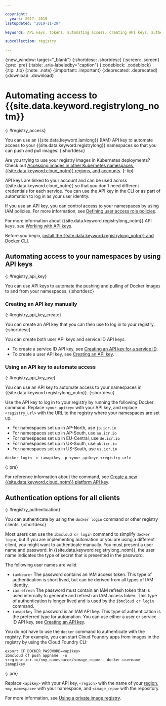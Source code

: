 ```yaml
---

copyright:
  years: 2017, 2019
lastupdated: "2019-11-29"

keywords: API keys, tokens, automating access, creating API keys, authenticating, access, authentication,

subcollection: registry

---
```


{:new_window: target="_blank"}
{:shortdesc: .shortdesc}
{:screen: .screen}
{:pre: .pre}
{:table: .aria-labeledby="caption"}
{:codeblock: .codeblock}
{:tip: .tip}
{:note: .note}
{:important: .important}
{:deprecated: .deprecated}
{:download: .download}

# Automating access to {{site.data.keyword.registrylong_notm}}
{: #registry_access}

You can use an {{site.data.keyword.iamlong}} (IAM) API key to automate access to your {{site.data.keyword.registrylong}} namespaces so that you can push and pull images.
{:shortdesc}

Are you trying to use your registry images in Kubernetes deployments? Check out [Accessing images in other Kubernetes namespaces, {{site.data.keyword.cloud_notm}} regions, and accounts](/docs/containers?topic=containers-images#other).
{: tip}

API keys are linked to your account and can be used across {{site.data.keyword.cloud_notm}} so that you don't need different credentials for each service. You can use the API key in the CLI or as part of automation to log in as your user identity.

If you use an API key, you can control access to your namespaces by using IAM policies. For more information, see [Defining user access role policies](/docs/services/Registry?topic=registry-user#user).

For more information about {{site.data.keyword.registrylong_notm}} API keys, see [Working with API keys](/docs/iam?topic=iam-manapikey#manapikey).

Before you begin, [install the {{site.data.keyword.registrylong_notm}} and Docker CLI](/docs/services/Registry?topic=registry-registry_setup_cli_namespace#cli_namespace_registry_cli_install).

## Automating access to your namespaces by using API keys
{: #registry_api_key}

You can use API keys to automate the pushing and pulling of Docker images to and from your namespaces.
{:shortdesc}





### Creating an API key manually
{: #registry_api_key_create}

You can create an API key that you can then use to log in to your registry.
{:shortdesc}

You can create both user API keys and service ID API keys.

- To create a service ID API key, see [Creating an API key for a service ID](/docs/iam?topic=iam-serviceidapikeys#create_service_key).
- To create a user API key, see [Creating an API key](/docs/iam?topic=iam-userapikey#create_user_key).

### Using an API key to automate access
{: #registry_api_key_use}

You can use an API key to automate access to your namespaces in {{site.data.keyword.registrylong_notm}}.
{:shortdesc}

Use the API key to log in to your registry by running the following Docker command. Replace `<your_apikey>` with your API key, and replace `<registry_url>` with the URL to the registry where your namespaces are set up.

- For namespaces set up in AP-North, use `jp.icr.io`
- For namespaces set up in AP-South, use `au.icr.io`
- For namespaces set up in EU-Central, use `de.icr.io`
- For namespaces set up in UK-South, use `uk.icr.io`
- For namespaces set up in US-South, use `us.icr.io`

```
docker login -u iamapikey -p <your_apikey> <registry_url>
```
{: pre}

For reference information about the command, see [Create a new {{site.data.keyword.cloud_notm}} platform API key](/docs/cli/reference/ibmcloud?topic=cloud-cli-ibmcloud_commands_iam#ibmcloud_iam_api_key_create).

## Authentication options for all clients
{: #registry_authentication}

You can authenticate by using the `docker login` command or other registry clients.
{:shortdesc}

Most users can use the `ibmcloud cr login` command to simplify `docker login`, but if you are implementing automation or you are using a different client, you might want to authenticate manually. You must present a user name and password. In {{site.data.keyword.registrylong_notm}}, the user name indicates the type of secret that is presented in the password.

The following user names are valid:

- `iambearer` The password contains an IAM access token. This type of authentication is short lived, but can be derived from all types of IAM identity.
- `iamrefresh` The password must contain an IAM refresh token that is used internally to generate and refresh an IAM access token. This type of authentication is longer lived and is used by the `ibmcloud cr login` command.
- `iamapikey` The password is an IAM API key. This type of authentication is the preferred type for automation. You can use either a user or service ID API key, see [Creating an API key](#registry_api_key_create).

You do not have to use the `docker` command to authenticate with the registry. For example, you can start Cloud Foundry apps from images in the registry by using the Cloud Foundry CLI:

```
export CF_DOCKER_PASSWORD=<apikey>
ibmcloud cf push appname  -o <region>.icr.io/<my_namespace>/<image_repo> --docker-username iamapikey
```
{: pre}

Replace `<apikey>` with your API key, `<region>` with the name of your [region](/docs/services/Registry?topic=registry-registry_overview#registry_regions), `<my_namespace>` with your namespace, and `<image_repo>` with the repository.

For more information, see [Using a private image registry](/docs/services/ContinuousDelivery?topic=ContinuousDelivery-custom_docker_images#private_image_registry).
